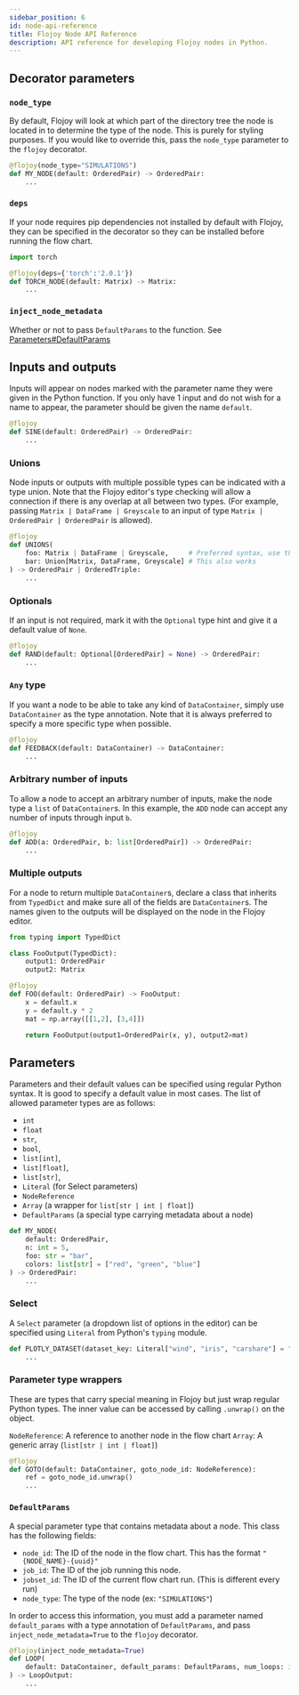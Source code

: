 ```yaml
---
sidebar_position: 6
id: node-api-reference
title: Flojoy Node API Reference
description: API reference for developing Flojoy nodes in Python.
---
```


## Decorator parameters

### `node_type`

By default, Flojoy will look at which part of the directory tree the node is located in to determine the type of the node. This is purely for styling purposes. If you would like to override this, pass the `node_type` parameter to the `flojoy` decorator.

```python
@flojoy(node_type="SIMULATIONS")
def MY_NODE(default: OrderedPair) -> OrderedPair:
    ...
```

### `deps`

If your node requires pip dependencies not installed by default with Flojoy, they can be specified in the decorator so they can be installed before running the flow chart.

```python
import torch

@flojoy(deps={'torch':'2.0.1'})
def TORCH_NODE(default: Matrix) -> Matrix:
    ...
```

### `inject_node_metadata`

Whether or not to pass `DefaultParams` to the function. See [Parameters#DefaultParams](#defaultparams)

## Inputs and outputs

Inputs will appear on nodes marked with the parameter name they were given in the Python function. If you only have 1 input and do not wish for a name to appear, the parameter should be given the name `default`.

```python
@flojoy
def SINE(default: OrderedPair) -> OrderedPair:
    ...
```

### Unions

Node inputs or outputs with multiple possible types can be indicated with a type union. Note that the Flojoy editor's type checking will allow a connection if there is any overlap at all between two types. (For example, passing `Matrix | DataFrame | Greyscale` to an input of type `Matrix | OrderedPair | OrderedPair` is allowed).

```python
@flojoy
def UNIONS(
    foo: Matrix | DataFrame | Greyscale,     # Preferred syntax, use this
    bar: Union[Matrix, DataFrame, Greyscale] # This also works
) -> OrderedPair | OrderedTriple:
    ...
```

### Optionals

If an input is not required, mark it with the `Optional` type hint and give it a default value of `None`.

```python
@flojoy
def RAND(default: Optional[OrderedPair] = None) -> OrderedPair:
    ...
```

### `Any` type

If you want a node to be able to take any kind of `DataContainer`, simply use `DataContainer` as the type annotation. Note that it is always preferred to specify a more specific type when possible.

```python
@flojoy
def FEEDBACK(default: DataContainer) -> DataContainer:
    ...
```

### Arbitrary number of inputs

To allow a node to accept an arbitrary number of inputs, make the node type a `list` of `DataContainer`s. In this example, the `ADD` node can accept any number of inputs through input `b`.

```python
@flojoy
def ADD(a: OrderedPair, b: list[OrderedPair]) -> OrderedPair:
    ...
```

### Multiple outputs

For a node to return multiple `DataContainer`s, declare a class that inherits from `TypedDict` and make sure all of the fields are `DataContainer`s. The names given to the outputs will be displayed on the node in the Flojoy editor.

```python
from typing import TypedDict

class FooOutput(TypedDict):
    output1: OrderedPair
    output2: Matrix

@flojoy
def FOO(default: OrderedPair) -> FooOutput:
    x = default.x
    y = default.y * 2
    mat = np.array([[1,2], [3,4]])

    return FooOutput(output1=OrderedPair(x, y), output2=mat)
```

## Parameters

Parameters and their default values can be specified using regular Python syntax. It is good to specify a default value in most cases. The list of allowed parameter types are as follows:

- `int`
- `float`
- `str`,
- `bool`,
- `list[int]`,
- `list[float]`,
- `list[str]`,
- `Literal` (for Select parameters)
- `NodeReference`
- `Array` (a wrapper for `list[str | int | float]`)
- `DefaultParams` (a special type carrying metadata about a node)

```python
def MY_NODE(
    default: OrderedPair,
    n: int = 5,
    foo: str = "bar",
    colors: list[str] = ["red", "green", "blue"]
) -> OrderedPair:
    ...
```

### Select

A `Select` parameter (a dropdown list of options in the editor) can be specified using `Literal` from Python's `typing` module.

```python
def PLOTLY_DATASET(dataset_key: Literal["wind", "iris", "carshare"] = "wind"): -> DataFrame:
    ...
```

### Parameter type wrappers

These are types that carry special meaning in Flojoy but just wrap regular Python types. The inner value can be accessed by calling `.unwrap()` on the object.

`NodeReference`: A reference to another node in the flow chart
`Array`: A generic array (`list[str | int | float]`)

```python
@flojoy
def GOTO(default: DataContainer, goto_node_id: NodeReference):
    ref = goto_node_id.unwrap()
    ...
```

### `DefaultParams`

A special parameter type that contains metadata about a node. This class has the following fields:

- `node_id`: The ID of the node in the flow chart. This has the format `"{NODE_NAME}-{uuid}"`
- `job_id`: The ID of the job running this node.
- `jobset_id`: The ID of the current flow chart run. (This is different every run)
- `node_type`: The type of the node (ex: `"SIMULATIONS"`)

In order to access this information, you must add a parameter named `default_params` with a type annotation of `DefaultParams`, and pass `inject_node_metadata=True` to the `flojoy` decorator.

```python
@flojoy(inject_node_metadata=True)
def LOOP(
    default: DataContainer, default_params: DefaultParams, num_loops: int = -1
) -> LoopOutput:
    ...
```
